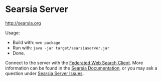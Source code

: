 Searsia Server
==============
http://searsia.org

Usage: 
+ Build with: `mvn package`
+ Run with: `java -jar target/searsiaserver.jar`
+ Done.

Connect to the server with the [Federated Web Search Client][1].
More information can be found in the [Searsia Documentation][2], 
or you may ask a question under [Searsia Server Issues][3].

[1]: http://github.com/searsia/searsiaclient "Searsia Client"
[2]: http://searsia.org "Searsia Documentation"
[3]: http://github.com/searsia/searsiaserver/issues "Issues"
